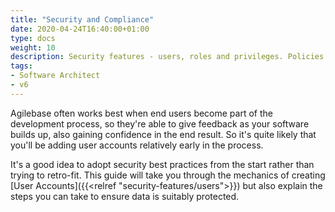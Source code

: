 ```yaml
---
title: "Security and Compliance"
date: 2020-04-24T16:40:00+01:00
type: docs
weight: 10
description: Security features - users, roles and privileges. Policies and procedures
tags:
- Software Architect
- v6
---
```

Agilebase often works best when end users become part of the development process, so they're able to give feedback as your software builds up, also gaining confidence in the end result. So it's quite likely that you'll be adding user accounts relatively early in the process.

It's a good idea to adopt security best practices from the start rather than trying to retro-fit. This guide will take you through the mechanics of creating [User Accounts]({{<relref "security-features/users">}}) but also explain the steps you can take to ensure data is suitably protected.